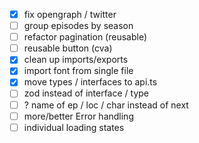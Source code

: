 -   [x] fix opengraph / twitter
-   [ ] group episodes by season
-   [ ] refactor pagination (reusable)
-   [ ] reusable button (cva)
-   [x] clean up imports/exports
-   [x] import font from single file
-   [x] move types / interfaces to api.ts
-   [ ] zod instead of interface / type
-   [ ] ? name of ep / loc / char instead of next
-   [ ] more/better Error handling
-   [ ] individual loading states
